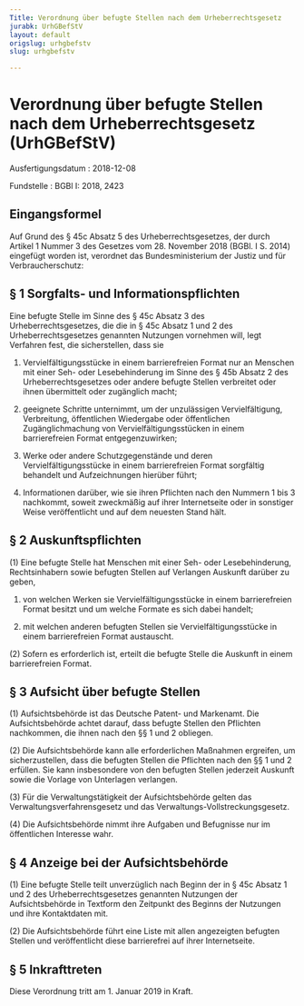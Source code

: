```yaml
---
Title: Verordnung über befugte Stellen nach dem Urheberrechtsgesetz
jurabk: UrhGBefStV
layout: default
origslug: urhgbefstv
slug: urhgbefstv

---
```


# Verordnung über befugte Stellen nach dem Urheberrechtsgesetz (UrhGBefStV)

Ausfertigungsdatum
:   2018-12-08

Fundstelle
:   BGBl I: 2018, 2423

[^F805308_01_BJNR242300018]:     Diese Verordnung dient der Umsetzung der Richtlinie (EU) 2017/1564 des
    Europäischen Parlaments und des Rates vom 13. September 2017 über
    bestimmte zulässige Formen der Nutzung bestimmter urheberrechtlich
    oder durch verwandte Schutzrechte geschützter Werke und sonstiger
    Schutzgegenstände zugunsten blinder, sehbehinderter oder anderweitig
    lesebehinderter Personen und zur Änderung der Richtlinie 2001/29/EG
    zur Harmonisierung bestimmter Aspekte des Urheberrechts und der
    verwandten Schutzrechte in der Informationsgesellschaft (ABl. L 242
    vom 20.9.2017, S. 6).


## Eingangsformel

Auf Grund des § 45c Absatz 5 des Urheberrechtsgesetzes, der durch
Artikel 1 Nummer 3 des Gesetzes vom 28. November 2018 (BGBl. I S.
2014) eingefügt worden ist, verordnet das Bundesministerium der Justiz
und für Verbraucherschutz:


## § 1 Sorgfalts- und Informationspflichten

Eine befugte Stelle im Sinne des § 45c Absatz 3 des
Urheberrechtsgesetzes, die die in § 45c Absatz 1 und 2 des
Urheberrechtsgesetzes genannten Nutzungen vornehmen will, legt
Verfahren fest, die sicherstellen, dass sie

1.  Vervielfältigungsstücke in einem barrierefreien Format nur an Menschen
    mit einer Seh- oder Lesebehinderung im Sinne des § 45b Absatz 2 des
    Urheberrechtsgesetzes oder andere befugte Stellen verbreitet oder
    ihnen übermittelt oder zugänglich macht;


2.  geeignete Schritte unternimmt, um der unzulässigen Vervielfältigung,
    Verbreitung, öffentlichen Wiedergabe oder öffentlichen
    Zugänglichmachung von Vervielfältigungsstücken in einem barrierefreien
    Format entgegenzuwirken;


3.  Werke oder andere Schutzgegenstände und deren Vervielfältigungsstücke
    in einem barrierefreien Format sorgfältig behandelt und Aufzeichnungen
    hierüber führt;


4.  Informationen darüber, wie sie ihren Pflichten nach den Nummern 1 bis
    3 nachkommt, soweit zweckmäßig auf ihrer Internetseite oder in
    sonstiger Weise veröffentlicht und auf dem neuesten Stand hält.





## § 2 Auskunftspflichten

(1) Eine befugte Stelle hat Menschen mit einer Seh- oder
Lesebehinderung, Rechtsinhabern sowie befugten Stellen auf Verlangen
Auskunft darüber zu geben,

1.  von welchen Werken sie Vervielfältigungsstücke in einem barrierefreien
    Format besitzt und um welche Formate es sich dabei handelt;


2.  mit welchen anderen befugten Stellen sie Vervielfältigungsstücke in
    einem barrierefreien Format austauscht.




(2) Sofern es erforderlich ist, erteilt die befugte Stelle die
Auskunft in einem barrierefreien Format.


## § 3 Aufsicht über befugte Stellen

(1) Aufsichtsbehörde ist das Deutsche Patent- und Markenamt. Die
Aufsichtsbehörde achtet darauf, dass befugte Stellen den Pflichten
nachkommen, die ihnen nach den §§ 1 und 2 obliegen.

(2) Die Aufsichtsbehörde kann alle erforderlichen Maßnahmen ergreifen,
um sicherzustellen, dass die befugten Stellen die Pflichten nach den
§§ 1 und 2 erfüllen. Sie kann insbesondere von den befugten Stellen
jederzeit Auskunft sowie die Vorlage von Unterlagen verlangen.

(3) Für die Verwaltungstätigkeit der Aufsichtsbehörde gelten das
Verwaltungsverfahrensgesetz und das Verwaltungs-Vollstreckungsgesetz.

(4) Die Aufsichtsbehörde nimmt ihre Aufgaben und Befugnisse nur im
öffentlichen Interesse wahr.


## § 4 Anzeige bei der Aufsichtsbehörde

(1) Eine befugte Stelle teilt unverzüglich nach Beginn der in § 45c
Absatz 1 und 2 des Urheberrechtsgesetzes genannten Nutzungen der
Aufsichtsbehörde in Textform den Zeitpunkt des Beginns der Nutzungen
und ihre Kontaktdaten mit.

(2) Die Aufsichtsbehörde führt eine Liste mit allen angezeigten
befugten Stellen und veröffentlicht diese barrierefrei auf ihrer
Internetseite.


## § 5 Inkrafttreten

Diese Verordnung tritt am 1. Januar 2019 in Kraft.


